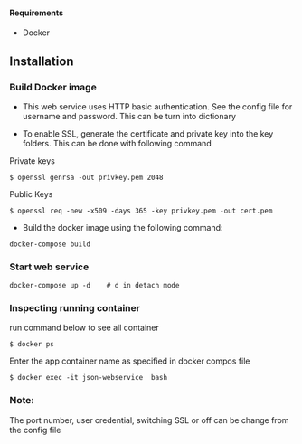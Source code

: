 
#### Requirements
- Docker 

## Installation

### Build Docker image
- This web service uses HTTP basic authentication. See the config file for username and password. This can be turn into dictionary

- To enable SSL, generate the certificate and private key into the key folders. This can be done with following command

Private keys
```
$ openssl genrsa -out privkey.pem 2048
```

Public Keys
```
$ openssl req -new -x509 -days 365 -key privkey.pem -out cert.pem
```

- Build the docker image using the following command:
```
docker-compose build
```

### Start web service
```
docker-compose up -d    # d in detach mode
```

### Inspecting running container

run command below to see all container
```
$ docker ps
```
Enter the app container name as specified in docker compos file

```
$ docker exec -it json-webservice  bash

```
### Note:

The port number, user credential, switching SSL or off  can be change from the config file
